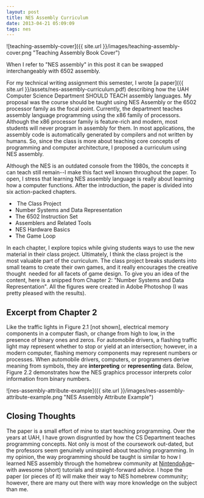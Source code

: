 ```yaml
---
layout: post
title: NES Assembly Curriculum
date: 2013-04-21 05:09:09
tags: nes
---
```


![teaching-assembly-cover]({{ site.url }}/images/teaching-assembly-cover.png "Teaching Assembly Book Cover")

When I refer to "NES assembly" in this post it can be swapped interchangeably with 6502 assembly.

For my technical writing assignment this semester, I wrote [a paper]({{ site.url }}/assets/nes-assembly-curriculum.pdf) describing how the UAH Computer Science Department SHOULD TEACH assembly languages. My proposal was the course should be taught using NES Assembly or the 6502 processor family as the focal point. Currently, the department teaches assembly language programming using the x86 family of processors. Although the x86 processor family is feature-rich and modern, most students will never program in assembly for them. In most applications, the assembly code is automatically generated by compilers and not written by humans. So, since the class is more about teaching core concepts of programming and computer architecture, I proposed a curriculum using NES assembly.

Although the NES is an outdated console from the 1980s, the concepts it can teach still remain--I make this fact well known throughout the paper. To open, I stress that learning NES assembly language is really about learning how a computer functions. After the introduction, the paper is divided into six action-packed chapters.

-  The Class Project
- Number Systems and Data Representation
- The 6502 Instruction Set
- Assemblers and Related Tools
- NES Hardware Basics
- The Game Loop

In each chapter, I explore topics while giving students ways to use the new material in their class project. Ultimately, I think the class project is the most valuable part of the curriculum. The class project breaks students into small teams to create their own games, and it really encourages the creative thought  needed for all facets of game design. To give you an idea of the content, here is a snipped from Chapter 2: "Number Systems and Data Representation". All the figures were created in Adobe Photoshop (I was pretty pleased with the results).

## Excerpt from Chapter 2
Like the traffic lights in Figure 2.1 [not shown], electrical memory components in a computer flash, or change from high to low, in the presence of binary ones and zeros. For automobile drivers, a flashing traffic light may represent whether to stop or yield at an intersection; however, in a modern computer, flashing memory components may represent numbers or processes. When automobile drivers, computers, or programmers derive meaning from symbols, they are **interpreting** or **representing** data. Below, Figure 2.2 demonstrates how the NES graphics processor interprets color information from binary numbers.

![nes-assembly-attribute-example]({{ site.url }}/images/nes-assembly-attribute-example.png "NES Assembly Attribute Example")

## Closing Thoughts

The paper is a small effort of mine to start teaching programming. Over the years at UAH, I have grown disgruntled by how the CS Department teaches programming concepts. Not only is most of the coursework out-dated, but the professors seem genuinely uninspired about teaching programming. In my opinion, the way programming should be taught is similar to how I learned NES assembly through the homebrew community at [NintendoAge](http://nintendoage.com/)–with awesome (short) tutorials and straight-forward advice. I hope the paper (or pieces of it) will make their way to NES homebrew community; however, there are many out there with way more knowledge on the subject than me.
